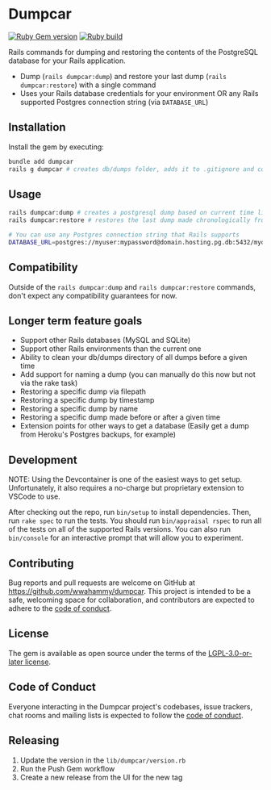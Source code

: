 # Dumpcar

[![Ruby Gem version](https://badge.fury.io/rb/dumpcar.svg)](https://rubygems.org/gems/dumpcar) [![Ruby build](https://github.com/wwahammy/dumpcar/actions/workflows/main.yml/badge.svg)](https://github.com/wwahammy/dumpcar/actions/workflows/main.yml)

Rails commands for dumping and restoring the contents of the PostgreSQL database for your Rails application.

- Dump (`rails dumpcar:dump`) and restore your last dump (`rails dumpcar:restore`) with a single command
- Uses your Rails database credentials for your environment OR any Rails supported Postgres connection string (via `DATABASE_URL`)

## Installation

Install the gem by executing:

```bash
bundle add dumpcar
rails g dumpcar # creates db/dumps folder, adds it to .gitignore and commits
```

## Usage

```bash
rails dumpcar:dump # creates a postgresql dump based on current time like db/dumps/20250601022124.dump
rails dumpcar:restore # restores the last dump made chronologically from the db/dumps directory

# You can use any Postgres connection string that Rails supports
DATABASE_URL=postgres://myuser:mypassword@domain.hosting.pg.db:5432/mydatabase rails dumpcar:dump # creates a postgresql dump of the database at DATABASE_URL
```

## Compatibility

Outside of the `rails dumpcar:dump` and `rails dumpcar:restore` commands, don't expect any compatibility guarantees for now.

## Longer term feature goals

- Support other Rails databases (MySQL and SQLite)
- Support other Rails environments than the current one
- Ability to clean your db/dumps directory of all dumps before a given time
- Add support for naming a dump (you can manually do this now but not via the rake task)
- Restoring a specific dump via filepath
- Restoring a specific dump by timestamp
- Restoring a specific dump by name
- Restoring a specific dump made before or after a given time
- Extension points for other ways to get a database (Easily get a dump from Heroku's Postgres backups, for example)

## Development

NOTE: Using the Devcontainer is one of the easiest ways to get setup. Unfortunately, it also requires a no-charge but proprietary
extension to VSCode to use.

After checking out the repo, run `bin/setup` to install dependencies. Then, run `rake spec` to run the tests. You should run `bin/appraisal rspec` to run all of the tests on all of the supported Rails versions. You can also run `bin/console` for an interactive prompt that will allow you to experiment.

## Contributing

Bug reports and pull requests are welcome on GitHub at https://github.com/wwahammy/dumpcar. This project is intended to be a safe, welcoming space for collaboration, and contributors are expected to adhere to the [code of conduct](https://github.com/wwahammy/dumpcar/blob/main/CODE_OF_CONDUCT.md).

## License

The gem is available as open source under the terms of the [LGPL-3.0-or-later license](https://github.com/wwahammy/dumpcar/blob/main/LICENSE).

## Code of Conduct

Everyone interacting in the Dumpcar project's codebases, issue trackers, chat rooms and mailing lists is expected to follow the [code of conduct](https://github.com/wwahammy/dumpcar/blob/main/CODE_OF_CONDUCT.md).

## Releasing

1. Update the version in the `lib/dumpcar/version.rb`
2. Run the Push Gem workflow
3. Create a new release from the UI for the new tag
